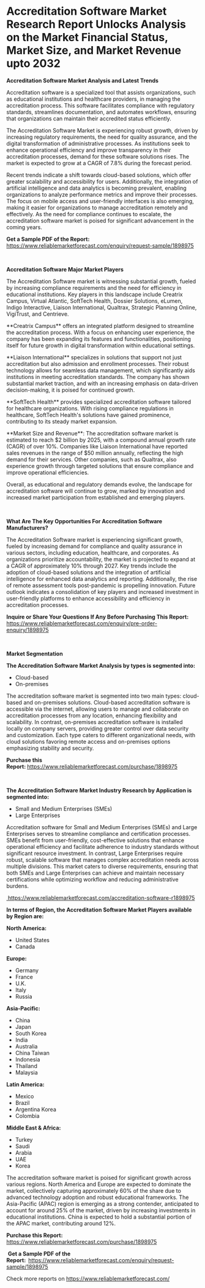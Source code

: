 <p><h1>Accreditation Software Market Research Report Unlocks Analysis on the Market Financial Status, Market Size, and Market Revenue upto 2032</h1></p><p><strong>Accreditation Software Market Analysis and Latest Trends</strong></p>
<p><p>Accreditation software is a specialized tool that assists organizations, such as educational institutions and healthcare providers, in managing the accreditation process. This software facilitates compliance with regulatory standards, streamlines documentation, and automates workflows, ensuring that organizations can maintain their accredited status efficiently. </p><p>The Accreditation Software Market is experiencing robust growth, driven by increasing regulatory requirements, the need for quality assurance, and the digital transformation of administrative processes. As institutions seek to enhance operational efficiency and improve transparency in their accreditation processes, demand for these software solutions rises. The market is expected to grow at a CAGR of 7.8% during the forecast period. </p><p>Recent trends indicate a shift towards cloud-based solutions, which offer greater scalability and accessibility for users. Additionally, the integration of artificial intelligence and data analytics is becoming prevalent, enabling organizations to analyze performance metrics and improve their processes. The focus on mobile access and user-friendly interfaces is also emerging, making it easier for organizations to manage accreditation remotely and effectively. As the need for compliance continues to escalate, the accreditation software market is poised for significant advancement in the coming years.</p></p>
<p><strong>Get a Sample PDF of the Report:&nbsp;</strong> <a href="https://www.reliablemarketforecast.com/enquiry/request-sample/1898975?utm_campaign=2313&utm_medium=2&utm_source=Github&utm_content=ia&utm_term=09032025&utm_id=accreditation-software">https://www.reliablemarketforecast.com/enquiry/request-sample/1898975</a></p>
<p>&nbsp;</p>
<p><strong>Accreditation Software Major Market Players</strong></p>
<p><p>The Accreditation Software market is witnessing substantial growth, fueled by increasing compliance requirements and the need for efficiency in educational institutions. Key players in this landscape include Creatrix Campus, Virtual Atlantic, SoftTech Health, Dossier Solutions, eLumen, Indigo Interactive, Liaison International, Qualtrax, Strategic Planning Online, VigiTrust, and Centrieve.</p><p>**Creatrix Campus** offers an integrated platform designed to streamline the accreditation process. With a focus on enhancing user experience, the company has been expanding its features and functionalities, positioning itself for future growth in digital transformation within educational settings.</p><p>**Liaison International** specializes in solutions that support not just accreditation but also admission and enrollment processes. Their robust technology allows for seamless data management, which significantly aids institutions in meeting accreditation standards. The company has shown substantial market traction, and with an increasing emphasis on data-driven decision-making, it is poised for continued growth.</p><p>**SoftTech Health** provides specialized accreditation software tailored for healthcare organizations. With rising compliance regulations in healthcare, SoftTech Health's solutions have gained prominence, contributing to its steady market expansion.</p><p>**Market Size and Revenue**: The accreditation software market is estimated to reach $2 billion by 2025, with a compound annual growth rate (CAGR) of over 10%. Companies like Liaison International have reported sales revenues in the range of $50 million annually, reflecting the high demand for their services. Other companies, such as Qualtrax, also experience growth through targeted solutions that ensure compliance and improve operational efficiencies.</p><p>Overall, as educational and regulatory demands evolve, the landscape for accreditation software will continue to grow, marked by innovation and increased market participation from established and emerging players.</p></p>
<p>&nbsp;</p>
<p><strong>What Are The Key Opportunities For Accreditation Software Manufacturers?</strong></p>
<p><p>The Accreditation Software market is experiencing significant growth, fueled by increasing demand for compliance and quality assurance in various sectors, including education, healthcare, and corporates. As organizations prioritize accountability, the market is projected to expand at a CAGR of approximately 10% through 2027. Key trends include the adoption of cloud-based solutions and the integration of artificial intelligence for enhanced data analytics and reporting. Additionally, the rise of remote assessment tools post-pandemic is propelling innovation. Future outlook indicates a consolidation of key players and increased investment in user-friendly platforms to enhance accessibility and efficiency in accreditation processes.</p></p>
<p><strong>Inquire or Share Your Questions If Any Before Purchasing This Report:</strong> <a href="https://www.reliablemarketforecast.com/enquiry/pre-order-enquiry/1898975?utm_campaign=2313&utm_medium=2&utm_source=Github&utm_content=ia&utm_term=09032025&utm_id=accreditation-software">https://www.reliablemarketforecast.com/enquiry/pre-order-enquiry/1898975</a></p>
<p>&nbsp;</p>
<p><strong>Market Segmentation</strong></p>
<p><strong>The Accreditation Software Market Analysis by types is segmented into:</strong></p>
<p><ul><li>Cloud-based</li><li>On-premises</li></ul></p>
<p><p>The accreditation software market is segmented into two main types: cloud-based and on-premises solutions. Cloud-based accreditation software is accessible via the internet, allowing users to manage and collaborate on accreditation processes from any location, enhancing flexibility and scalability. In contrast, on-premises accreditation software is installed locally on company servers, providing greater control over data security and customization. Each type caters to different organizational needs, with cloud solutions favoring remote access and on-premises options emphasizing stability and security.</p></p>
<p><strong>Purchase this Report:&nbsp;</strong><a href="https://www.reliablemarketforecast.com/purchase/1898975?utm_campaign=2313&utm_medium=2&utm_source=Github&utm_content=ia&utm_term=09032025&utm_id=accreditation-software">https://www.reliablemarketforecast.com/purchase/1898975</a></p>
<p>&nbsp;</p>
<p><strong>The Accreditation Software Market Industry Research by Application is segmented into:</strong></p>
<p><ul><li>Small and Medium Enterprises (SMEs)</li><li>Large Enterprises</li></ul></p>
<p><p>Accreditation software for Small and Medium Enterprises (SMEs) and Large Enterprises serves to streamline compliance and certification processes. SMEs benefit from user-friendly, cost-effective solutions that enhance operational efficiency and facilitate adherence to industry standards without significant resource investment. In contrast, Large Enterprises require robust, scalable software that manages complex accreditation needs across multiple divisions. This market caters to diverse requirements, ensuring that both SMEs and Large Enterprises can achieve and maintain necessary certifications while optimizing workflow and reducing administrative burdens.</p></p>
<p><a href="https://www.reliablemarketforecast.com/accreditation-software-r1898975?utm_campaign=2313&utm_medium=2&utm_source=Github&utm_content=ia&utm_term=09032025&utm_id=accreditation-software">&nbsp;https://www.reliablemarketforecast.com/accreditation-software-r1898975</a></p>
<p><strong>In terms of Region, the Accreditation Software Market Players available by Region are:</strong></p>
<p>
    <p> <strong> North America: </strong>
        <ul>
            <li>United States</li>
            <li>Canada</li>
        </ul>
        </p> 
    <p> <strong> Europe: </strong>
        <ul>
            <li>Germany</li>
            <li>France</li>
            <li>U.K.</li>
            <li>Italy</li>
            <li>Russia</li>
        </ul>
        </p> 
    <p> <strong> Asia-Pacific: </strong>
        <ul>
            <li>China</li>
            <li>Japan</li>
            <li>South Korea</li>
            <li>India</li>
            <li>Australia</li>
            <li>China Taiwan</li>
            <li>Indonesia</li>
            <li>Thailand</li>
            <li>Malaysia</li>
        </ul>
        </p> 
    <p> <strong> Latin America: </strong>
        <ul>
            <li>Mexico</li>
            <li>Brazil</li>
            <li>Argentina Korea</li>
            <li>Colombia</li>
        </ul>
        </p> 
    <p> <strong> Middle East & Africa: </strong>
        <ul>
            <li>Turkey</li>
            <li>Saudi</li>
            <li>Arabia</li>
            <li>UAE</li>
            <li>Korea</li>
        </ul>
    </p>
    </p>
<p><p>The accreditation software market is poised for significant growth across various regions. North America and Europe are expected to dominate the market, collectively capturing approximately 60% of the share due to advanced technology adoption and robust educational frameworks. The Asia-Pacific (APAC) region is emerging as a strong contender, anticipated to account for around 25% of the market, driven by increasing investments in educational institutions. China is expected to hold a substantial portion of the APAC market, contributing around 12%.</p></p>
<p><strong>Purchase this Report: </strong><a href="https://www.reliablemarketforecast.com/purchase/1898975?utm_campaign=2313&utm_medium=2&utm_source=Github&utm_content=ia&utm_term=09032025&utm_id=accreditation-software">https://www.reliablemarketforecast.com/purchase/1898975</a></p>
<p>&nbsp;<strong>Get a Sample PDF of the Report:&nbsp;&nbsp;</strong><a href="https://www.reliablemarketforecast.com/enquiry/request-sample/1898975?utm_campaign=2313&utm_medium=2&utm_source=Github&utm_content=ia&utm_term=09032025&utm_id=accreditation-software">https://www.reliablemarketforecast.com/enquiry/request-sample/1898975</a></p>
<p><strong></strong></p>
<p>Check more reports on <a href="https://www.reliablemarketforecast.com/?utm_campaign=2313&utm_medium=2&utm_source=Github&utm_content=ia&utm_term=09032025&utm_id=accreditation-software">https://www.reliablemarketforecast.com/</a></p>